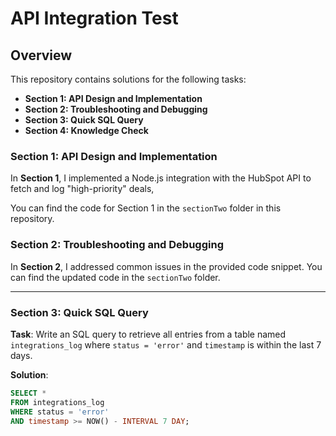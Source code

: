 # API Integration Test

## Overview

This repository contains solutions for the following tasks:

- **Section 1: API Design and Implementation**
- **Section 2: Troubleshooting and Debugging**
- **Section 3: Quick SQL Query**
- **Section 4: Knowledge Check**

### Section 1: API Design and Implementation

In **Section 1**, I implemented a Node.js integration with the HubSpot API to fetch and log "high-priority" deals,

You can find the code for Section 1 in the `sectionTwo` folder in this repository.

### Section 2: Troubleshooting and Debugging

In **Section 2**, I addressed common issues in the provided code snippet.
You can find the updated code in the `sectionTwo` folder.

---

### Section 3: Quick SQL Query

**Task**: Write an SQL query to retrieve all entries from a table named `integrations_log` where `status = 'error'` and `timestamp` is within the last 7 days.

**Solution**:
```sql
SELECT * 
FROM integrations_log
WHERE status = 'error'
AND timestamp >= NOW() - INTERVAL 7 DAY;

